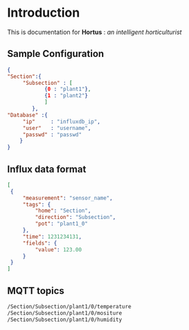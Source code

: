 # Introduction

This is documentation for **Hortus** : *an intelligent horticulturist*

## Sample Configuration 

```json
{
"Section":{
	 "Subsection" : [
			{0 : "plant1"},
			{1 : "plant2"}
			]
		},
"Database" :{
	 "ip"     : "influxdb_ip",
	 "user"   : "username",
	 "passwd" : "passwd"
	}
}
```

## Influx data format

```json
[
 {
	 "measurement": "sensor_name",
	 "tags": {
		 "home": "Section",
		 "direction": "Subsection",
		 "pot": "plant1_0"
	 },
	 "time": 1231234131,
	 "fields": {
		 "value": 123.00
	 }
 }
]

```

## MQTT topics
```sh
/Section/Subsection/plant1/0/temperature
/Section/Subsection/plant1/0/mositure
/Section/Subsection/plant1/0/humidity
```
